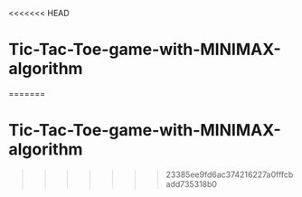 <<<<<<< HEAD
# Tic-Tac-Toe-game-with-MINIMAX-algorithm
=======
# Tic-Tac-Toe-game-with-MINIMAX-algorithm
>>>>>>> 23385ee9fd6ac374216227a0fffcbadd735318b0
